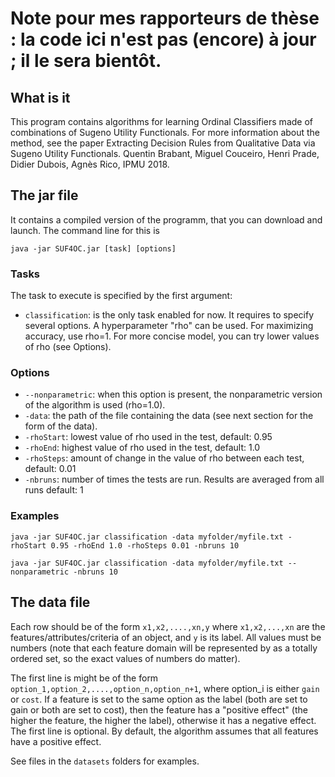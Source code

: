 # Note pour mes rapporteurs de thèse : la code ici n'est pas (encore) à jour ; il le sera bientôt.

## What is it

This program contains algorithms for learning Ordinal Classifiers made of combinations of Sugeno Utility Functionals. For more information about the method, see the paper Extracting Decision Rules from Qualitative Data via Sugeno Utility Functionals. Quentin Brabant, Miguel Couceiro, Henri Prade, Didier Dubois, Agnès Rico, IPMU 2018.

## The jar file

It contains a compiled version of the programm, that you can download and launch. The command line for this is
```
java -jar SUF4OC.jar [task] [options]
```

### Tasks
The task to execute is specified by the first argument:
* ``classification``: is the only task enabled for now. It requires to specify several options. A hyperparameter "rho" can be used. For maximizing accuracy, use rho=1. For more concise model, you can try lower values of rho (see Options).

### Options
* ``--nonparametric``: when this option is present, the nonparametric version of the algorithm is used (rho=1.0).
* ``-data``: the path of the file containing the data (see next section for the form of the data).
* ``-rhoStart``: lowest value of rho used in the test, default: 0.95
* ``-rhoEnd``: highest value of rho used in the test, default: 1.0
* ``-rhoSteps``: amount of change in the value of rho between each test, default: 0.01
* ``-nbruns``: number of times the tests are run. Results are averaged from all runs default: 1

### Examples
```java -jar SUF4OC.jar classification -data myfolder/myfile.txt -rhoStart 0.95 -rhoEnd 1.0 -rhoSteps 0.01 -nbruns 10```

```java -jar SUF4OC.jar classification -data myfolder/myfile.txt --nonparametric -nbruns 10```

## The data file

Each row should be of the form ``x1,x2,....,xn,y`` where ``x1,x2,...,xn`` are the features/attributes/criteria of an object, and ``y`` is its label. All values must be numbers (note that each feature domain will be represented by as a totally ordered set, so the exact values of numbers do matter).

The first line is might be of the form ``option_1,option_2,....,option_n,option_n+1``, where option_i is either ``gain`` or ``cost``. If a feature is set to the same option as the label (both are set to gain or both are set to cost), then the feature has a "positive effect" (the higher the feature, the higher the label), otherwise it has a negative effect. The first line is optional. By default, the algorithm assumes that all features have a positive effect.

See files in the ``datasets`` folders for examples.
